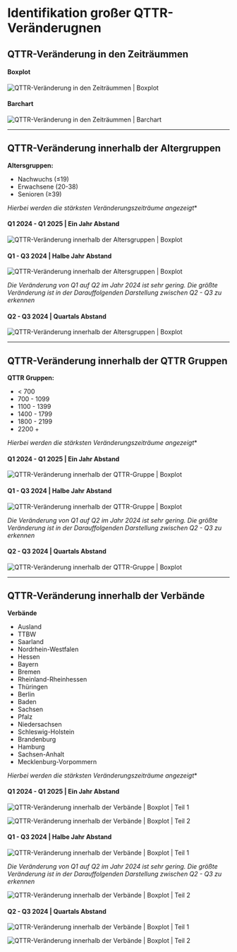 # **Identifikation großer QTTR-Veränderugnen**

## **QTTR-Veränderung in den Zeiträummen**


#### **Boxplot**
![QTTR-Veränderung in den Zeiträummen | Boxplot](QTTR-Veraenderungen-Klemm/Data_Analysis/Darstellungen_als_Bilder/QTTR_Veränderungen_in_Zeiträumen.png)


#### **Barchart**
![QTTR-Veränderung in den Zeiträummen | Barchart](QTTR-Veraenderungen-Klemm/Data_Analysis/Darstellungen_als_Bilder/QTTR_Veränderungen_in_Zeiträumen_Barchart.png)


---

## **QTTR-Veränderung innerhalb der Altergruppen**

**Altersgruppen:**
- Nachwuchs (≤19)
- Erwachsene (20-38)
- Senioren (≥39)

*Hierbei werden die stärksten Veränderungszeiträume angezeigt**

#### **Q1 2024 - Q1 2025 | Ein Jahr Abstand**
![QTTR-Veränderung innerhalb der Altersgruppen | Boxplot](QTTR-Veraenderungen-Klemm/Data_Analysis/Darstellungen_als_Bilder/altersgruppe_Q1_2024_Q_TTR_dif_24_Q1_25_Q1.png)

#### **Q1 - Q3 2024 | Halbe Jahr Abstand**
![QTTR-Veränderung innerhalb der Altersgruppen | Boxplot](QTTR-Veraenderungen-Klemm/Data_Analysis/Darstellungen_als_Bilder/altersgruppe_Q1_2024_Q_TTR_dif_24_Q1_24_Q3.png)

*Die Veränderung von Q1 auf Q2 im Jahr 2024 ist sehr gering. Die größte Veränderung ist in der Darauffolgenden Darstellung zwischen Q2 - Q3 zu erkennen*

#### **Q2 - Q3 2024 | Quartals Abstand**
![QTTR-Veränderung innerhalb der Altersgruppen | Boxplot](QTTR-Veraenderungen-Klemm/Data_Analysis/Darstellungen_als_Bilder/altersgruppe_Q2_2024_Q_TTR_dif_24_Q2_24_Q3.png)


---

## **QTTR-Veränderung innerhalb der QTTR Gruppen**

**QTTR Gruppen:**
- < 700
- 700 - 1099
- 1100 - 1399
- 1400 - 1799
- 1800 - 2199
- 2200 +

*Hierbei werden die stärksten Veränderungszeiträume angezeigt**

#### **Q1 2024 - Q1 2025 | Ein Jahr Abstand**
![QTTR-Veränderung innerhalb der QTTR-Gruppe | Boxplot](QTTR-Veraenderungen-Klemm/Data_Analysis/Darstellungen_als_Bilder/ttr_gruppen_Q_TTR_dif_24_Q1_25_Q1.png)

#### **Q1 - Q3 2024 | Halbe Jahr Abstand**
![QTTR-Veränderung innerhalb der QTTR-Gruppe | Boxplot](QTTR-Veraenderungen-Klemm/Data_Analysis/Darstellungen_als_Bilder/ttr_gruppen_Q_TTR_dif_24_Q1_24_Q3.png)

*Die Veränderung von Q1 auf Q2 im Jahr 2024 ist sehr gering. Die größte Veränderung ist in der Darauffolgenden Darstellung zwischen Q2 - Q3 zu erkennen*

#### **Q2 - Q3 2024 | Quartals Abstand**
![QTTR-Veränderung innerhalb der QTTR-Gruppe | Boxplot](QTTR-Veraenderungen-Klemm/Data_Analysis/Darstellungen_als_Bilder/ttr_gruppen_Q_TTR_dif_24_Q2_24_Q3.png)


---

## **QTTR-Veränderung innerhalb der Verbände**

**Verbände**
- Ausland
- TTBW
- Saarland
- Nordrhein-Westfalen
- Hessen
- Bayern
- Bremen
- Rheinland-Rheinhessen
- Thüringen
- Berlin
- Baden
- Sachsen
- Pfalz
- Niedersachsen
- Schleswig-Holstein
- Brandenburg 
- Hamburg
- Sachsen-Anhalt
- Mecklenburg-Vorpommern

*Hierbei werden die stärksten Veränderungszeiträume angezeigt**

#### **Q1 2024 - Q1 2025 | Ein Jahr Abstand**
![QTTR-Veränderung innerhalb der Verbände | Boxplot | Teil 1](QTTR-Veraenderungen-Klemm/Data_Analysis/Darstellungen_als_Bilder/verband_teil1_Q_TTR_dif_24_Q1_25_Q1.png)

![QTTR-Veränderung innerhalb der Verbände | Boxplot | Teil 2](QTTR-Veraenderungen-Klemm/Data_Analysis/Darstellungen_als_Bilder/verband_teil2_Q_TTR_dif_24_Q1_25_Q1.png)

#### **Q1 - Q3 2024 | Halbe Jahr Abstand**
![QTTR-Veränderung innerhalb der Verbände | Boxplot | Teil 1](QTTR-Veraenderungen-Klemm/Data_Analysis/Darstellungen_als_Bilder/verband_teil1_Q_TTR_dif_24_Q1_24_Q3.png)

*Die Veränderung von Q1 auf Q2 im Jahr 2024 ist sehr gering. Die größte Veränderung ist in der Darauffolgenden Darstellung zwischen Q2 - Q3 zu erkennen*

![QTTR-Veränderung innerhalb der Verbände | Boxplot | Teil 2](QTTR-Veraenderungen-Klemm/Data_Analysis/Darstellungen_als_Bilder/verband_teil2_Q_TTR_dif_24_Q1_24_Q3.png)

#### **Q2 - Q3 2024 | Quartals Abstand**
![QTTR-Veränderung innerhalb der Verbände | Boxplot | Teil 1](QTTR-Veraenderungen-Klemm/Data_Analysis/Darstellungen_als_Bilder/verband_teil1_Q_TTR_dif_24_Q2_24_Q3.png)

![QTTR-Veränderung innerhalb der Verbände | Boxplot | Teil 2](QTTR-Veraenderungen-Klemm/Data_Analysis/Darstellungen_als_Bilder/verband_teil2_Q_TTR_dif_24_Q2_24_Q3.png)